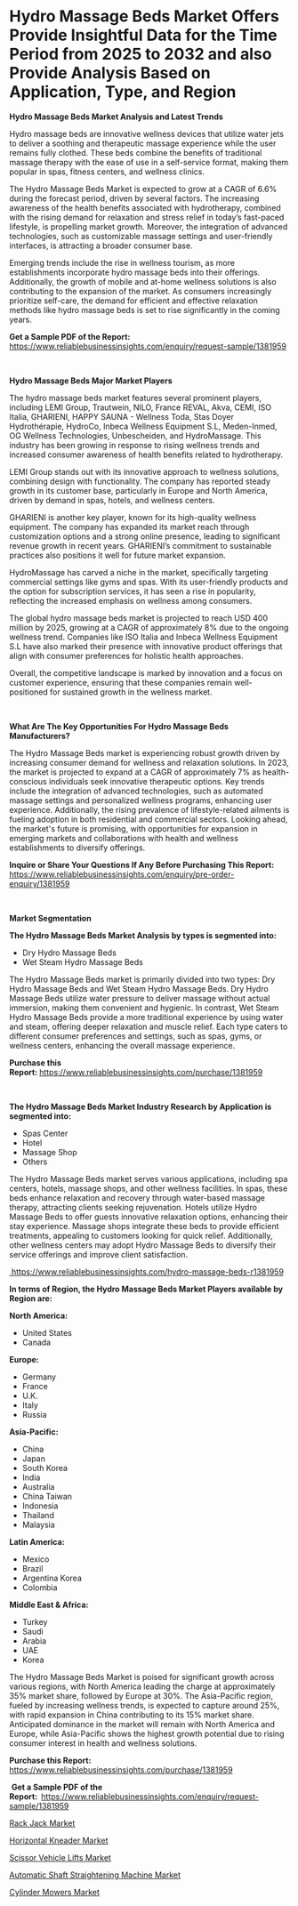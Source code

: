 <p><h1>Hydro Massage Beds Market Offers Provide Insightful Data for the Time Period from 2025 to 2032 and also Provide Analysis Based on Application, Type, and Region</h1></p><p><strong>Hydro Massage Beds Market Analysis and Latest Trends</strong></p>
<p><p>Hydro massage beds are innovative wellness devices that utilize water jets to deliver a soothing and therapeutic massage experience while the user remains fully clothed. These beds combine the benefits of traditional massage therapy with the ease of use in a self-service format, making them popular in spas, fitness centers, and wellness clinics.</p><p>The Hydro Massage Beds Market is expected to grow at a CAGR of 6.6% during the forecast period, driven by several factors. The increasing awareness of the health benefits associated with hydrotherapy, combined with the rising demand for relaxation and stress relief in today’s fast-paced lifestyle, is propelling market growth. Moreover, the integration of advanced technologies, such as customizable massage settings and user-friendly interfaces, is attracting a broader consumer base.</p><p>Emerging trends include the rise in wellness tourism, as more establishments incorporate hydro massage beds into their offerings. Additionally, the growth of mobile and at-home wellness solutions is also contributing to the expansion of the market. As consumers increasingly prioritize self-care, the demand for efficient and effective relaxation methods like hydro massage beds is set to rise significantly in the coming years.</p></p>
<p><strong>Get a Sample PDF of the Report:&nbsp;</strong> <a href="https://www.reliablebusinessinsights.com/enquiry/request-sample/1381959?utm_campaign=60&utm_medium=2&utm_source=Github&utm_content=ia&utm_term=17022025&utm_id=hydro-massage-beds">https://www.reliablebusinessinsights.com/enquiry/request-sample/1381959</a></p>
<p>&nbsp;</p>
<p><strong>Hydro Massage Beds Major Market Players</strong></p>
<p><p>The hydro massage beds market features several prominent players, including LEMI Group, Trautwein, NILO, France REVAL, Akva, CEMI, ISO Italia, GHARIENI, HAPPY SAUNA - Wellness Toda, Stas Doyer Hydrothérapie, HydroCo, Inbeca Wellness Equipment S.L, Meden-Inmed, OG Wellness Technologies, Unbescheiden, and HydroMassage. This industry has been growing in response to rising wellness trends and increased consumer awareness of health benefits related to hydrotherapy.</p><p>LEMI Group stands out with its innovative approach to wellness solutions, combining design with functionality. The company has reported steady growth in its customer base, particularly in Europe and North America, driven by demand in spas, hotels, and wellness centers.</p><p>GHARIENI is another key player, known for its high-quality wellness equipment. The company has expanded its market reach through customization options and a strong online presence, leading to significant revenue growth in recent years. GHARIENI’s commitment to sustainable practices also positions it well for future market expansion.</p><p>HydroMassage has carved a niche in the market, specifically targeting commercial settings like gyms and spas. With its user-friendly products and the option for subscription services, it has seen a rise in popularity, reflecting the increased emphasis on wellness among consumers.</p><p>The global hydro massage beds market is projected to reach USD 400 million by 2025, growing at a CAGR of approximately 8% due to the ongoing wellness trend. Companies like ISO Italia and Inbeca Wellness Equipment S.L have also marked their presence with innovative product offerings that align with consumer preferences for holistic health approaches.</p><p>Overall, the competitive landscape is marked by innovation and a focus on customer experience, ensuring that these companies remain well-positioned for sustained growth in the wellness market.</p></p>
<p>&nbsp;</p>
<p><strong>What Are The Key Opportunities For Hydro Massage Beds Manufacturers?</strong></p>
<p><p>The Hydro Massage Beds market is experiencing robust growth driven by increasing consumer demand for wellness and relaxation solutions. In 2023, the market is projected to expand at a CAGR of approximately 7% as health-conscious individuals seek innovative therapeutic options. Key trends include the integration of advanced technologies, such as automated massage settings and personalized wellness programs, enhancing user experience. Additionally, the rising prevalence of lifestyle-related ailments is fueling adoption in both residential and commercial sectors. Looking ahead, the market's future is promising, with opportunities for expansion in emerging markets and collaborations with health and wellness establishments to diversify offerings.</p></p>
<p><strong>Inquire or Share Your Questions If Any Before Purchasing This Report:</strong> <a href="https://www.reliablebusinessinsights.com/enquiry/pre-order-enquiry/1381959?utm_campaign=60&utm_medium=2&utm_source=Github&utm_content=ia&utm_term=17022025&utm_id=hydro-massage-beds">https://www.reliablebusinessinsights.com/enquiry/pre-order-enquiry/1381959</a></p>
<p>&nbsp;</p>
<p><strong>Market Segmentation</strong></p>
<p><strong>The Hydro Massage Beds Market Analysis by types is segmented into:</strong></p>
<p><ul><li>Dry Hydro Massage Beds</li><li>Wet Steam Hydro Massage Beds</li></ul></p>
<p><p>The Hydro Massage Beds market is primarily divided into two types: Dry Hydro Massage Beds and Wet Steam Hydro Massage Beds. Dry Hydro Massage Beds utilize water pressure to deliver massage without actual immersion, making them convenient and hygienic. In contrast, Wet Steam Hydro Massage Beds provide a more traditional experience by using water and steam, offering deeper relaxation and muscle relief. Each type caters to different consumer preferences and settings, such as spas, gyms, or wellness centers, enhancing the overall massage experience.</p></p>
<p><strong>Purchase this Report:&nbsp;</strong><a href="https://www.reliablebusinessinsights.com/purchase/1381959?utm_campaign=60&utm_medium=2&utm_source=Github&utm_content=ia&utm_term=17022025&utm_id=hydro-massage-beds">https://www.reliablebusinessinsights.com/purchase/1381959</a></p>
<p>&nbsp;</p>
<p><strong>The Hydro Massage Beds Market Industry Research by Application is segmented into:</strong></p>
<p><ul><li>Spas Center</li><li>Hotel</li><li>Massage Shop</li><li>Others</li></ul></p>
<p><p>The Hydro Massage Beds market serves various applications, including spa centers, hotels, massage shops, and other wellness facilities. In spas, these beds enhance relaxation and recovery through water-based massage therapy, attracting clients seeking rejuvenation. Hotels utilize Hydro Massage Beds to offer guests innovative relaxation options, enhancing their stay experience. Massage shops integrate these beds to provide efficient treatments, appealing to customers looking for quick relief. Additionally, other wellness centers may adopt Hydro Massage Beds to diversify their service offerings and improve client satisfaction.</p></p>
<p><a href="https://www.reliablebusinessinsights.com/hydro-massage-beds-r1381959?utm_campaign=60&utm_medium=2&utm_source=Github&utm_content=ia&utm_term=17022025&utm_id=hydro-massage-beds">&nbsp;https://www.reliablebusinessinsights.com/hydro-massage-beds-r1381959</a></p>
<p><strong>In terms of Region, the Hydro Massage Beds Market Players available by Region are:</strong></p>
<p>
    <p> <strong> North America: </strong>
        <ul>
            <li>United States</li>
            <li>Canada</li>
        </ul>
        </p> 
    <p> <strong> Europe: </strong>
        <ul>
            <li>Germany</li>
            <li>France</li>
            <li>U.K.</li>
            <li>Italy</li>
            <li>Russia</li>
        </ul>
        </p> 
    <p> <strong> Asia-Pacific: </strong>
        <ul>
            <li>China</li>
            <li>Japan</li>
            <li>South Korea</li>
            <li>India</li>
            <li>Australia</li>
            <li>China Taiwan</li>
            <li>Indonesia</li>
            <li>Thailand</li>
            <li>Malaysia</li>
        </ul>
        </p> 
    <p> <strong> Latin America: </strong>
        <ul>
            <li>Mexico</li>
            <li>Brazil</li>
            <li>Argentina Korea</li>
            <li>Colombia</li>
        </ul>
        </p> 
    <p> <strong> Middle East & Africa: </strong>
        <ul>
            <li>Turkey</li>
            <li>Saudi</li>
            <li>Arabia</li>
            <li>UAE</li>
            <li>Korea</li>
        </ul>
    </p>
    </p>
<p><p>The Hydro Massage Beds Market is poised for significant growth across various regions, with North America leading the charge at approximately 35% market share, followed by Europe at 30%. The Asia-Pacific region, fueled by increasing wellness trends, is expected to capture around 25%, with rapid expansion in China contributing to its 15% market share. Anticipated dominance in the market will remain with North America and Europe, while Asia-Pacific shows the highest growth potential due to rising consumer interest in health and wellness solutions.</p></p>
<p><strong>Purchase this Report: </strong><a href="https://www.reliablebusinessinsights.com/purchase/1381959?utm_campaign=60&utm_medium=2&utm_source=Github&utm_content=ia&utm_term=17022025&utm_id=hydro-massage-beds">https://www.reliablebusinessinsights.com/purchase/1381959</a></p>
<p>&nbsp;<strong>Get a Sample PDF of the Report:&nbsp;&nbsp;</strong><a href="https://www.reliablebusinessinsights.com/enquiry/request-sample/1381959?utm_campaign=60&utm_medium=2&utm_source=Github&utm_content=ia&utm_term=17022025&utm_id=hydro-massage-beds">https://www.reliablebusinessinsights.com/enquiry/request-sample/1381959</a></p>
<p><strong></strong></p>
<p><p><a href="https://github.com/bezdanteniz/Market-Research-Report-List-1/blob/main/rack-jack-market.md?utm_campaign=60&utm_medium=2&utm_source=Github&utm_content=ia&utm_term=17022025&utm_id=hydro-massage-beds">Rack Jack Market</a></p><p><a href="https://github.com/iceknahomi/Market-Research-Report-List-1/blob/main/horizontal-kneader-market.md?utm_campaign=60&utm_medium=2&utm_source=Github&utm_content=ia&utm_term=17022025&utm_id=hydro-massage-beds">Horizontal Kneader Market</a></p><p><a href="https://github.com/awalinfucci/Market-Research-Report-List-1/blob/main/scissor-vehicle-lifts-market.md?utm_campaign=60&utm_medium=2&utm_source=Github&utm_content=ia&utm_term=17022025&utm_id=hydro-massage-beds">Scissor Vehicle Lifts Market</a></p><p><a href="https://github.com/rebheelder/Market-Research-Report-List-1/blob/main/automatic-shaft-straightening-machine-market.md?utm_campaign=60&utm_medium=2&utm_source=Github&utm_content=ia&utm_term=17022025&utm_id=hydro-massage-beds">Automatic Shaft Straightening Machine Market</a></p><p><a href="https://github.com/tjoensfibich/Market-Research-Report-List-1/blob/main/cylinder-mowers-market.md?utm_campaign=60&utm_medium=2&utm_source=Github&utm_content=ia&utm_term=17022025&utm_id=hydro-massage-beds">Cylinder Mowers Market</a></p></p>